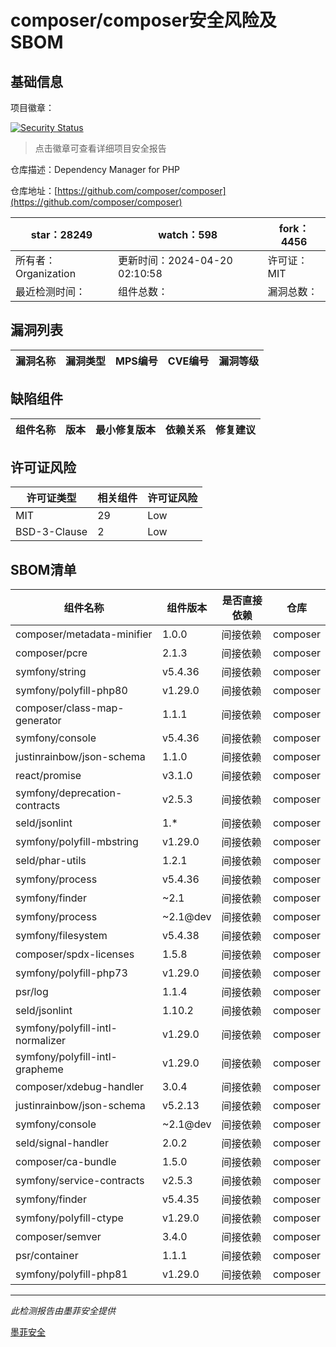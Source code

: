 # composer/composer安全风险及SBOM

## 基础信息

项目徽章：

[![Security Status](https://www.murphysec.com/platform3/v31/badge/1781394757616463872.svg)](https://www.murphysec.com/console/report/1691879488088727552/1781394757616463872)

> 点击徽章可查看详细项目安全报告

仓库描述：Dependency Manager for PHP

仓库地址：[https://github.com/composer/composer](https://github.com/composer/composer)

| star：28249 | watch：598 | fork：4456 |
| ----------- | -------------- | ------------ |
| 所有者：Organization | 更新时间：2024-04-20 02:10:58 | 许可证：MIT |
| 最近检测时间： | 组件总数： | 漏洞总数： |




## 漏洞列表

| 漏洞名称 | 漏洞类型 | MPS编号 | CVE编号 | 漏洞等级 |
| ------- | ------ | ------- | ------ | ----- |





## 缺陷组件

| 组件名称 | 版本 | 最小修复版本 | 依赖关系 | 修复建议 |
| -------- | ---- | ------------ | -------- | -------- |





## 许可证风险

| 许可证类型 | 相关组件 | 许可证风险 |
| ---------- | -------- | ---------- |
|MIT|29|Low|
|BSD-3-Clause|2|Low|




## SBOM清单

| 组件名称 | 组件版本 | 是否直接依赖 | 仓库 |
| -------- | -------- | ------------ | ---- |
|composer/metadata-minifier|1.0.0|间接依赖|composer|
|composer/pcre|2.1.3|间接依赖|composer|
|symfony/string|v5.4.36|间接依赖|composer|
|symfony/polyfill-php80|v1.29.0|间接依赖|composer|
|composer/class-map-generator|1.1.1|间接依赖|composer|
|symfony/console|v5.4.36|间接依赖|composer|
|justinrainbow/json-schema|1.1.0|间接依赖|composer|
|react/promise|v3.1.0|间接依赖|composer|
|symfony/deprecation-contracts|v2.5.3|间接依赖|composer|
|seld/jsonlint|1.*|间接依赖|composer|
|symfony/polyfill-mbstring|v1.29.0|间接依赖|composer|
|seld/phar-utils|1.2.1|间接依赖|composer|
|symfony/process|v5.4.36|间接依赖|composer|
|symfony/finder|~2.1|间接依赖|composer|
|symfony/process|~2.1@dev|间接依赖|composer|
|symfony/filesystem|v5.4.38|间接依赖|composer|
|composer/spdx-licenses|1.5.8|间接依赖|composer|
|symfony/polyfill-php73|v1.29.0|间接依赖|composer|
|psr/log|1.1.4|间接依赖|composer|
|seld/jsonlint|1.10.2|间接依赖|composer|
|symfony/polyfill-intl-normalizer|v1.29.0|间接依赖|composer|
|symfony/polyfill-intl-grapheme|v1.29.0|间接依赖|composer|
|composer/xdebug-handler|3.0.4|间接依赖|composer|
|justinrainbow/json-schema|v5.2.13|间接依赖|composer|
|symfony/console|~2.1@dev|间接依赖|composer|
|seld/signal-handler|2.0.2|间接依赖|composer|
|composer/ca-bundle|1.5.0|间接依赖|composer|
|symfony/service-contracts|v2.5.3|间接依赖|composer|
|symfony/finder|v5.4.35|间接依赖|composer|
|symfony/polyfill-ctype|v1.29.0|间接依赖|composer|
|composer/semver|3.4.0|间接依赖|composer|
|psr/container|1.1.1|间接依赖|composer|
|symfony/polyfill-php81|v1.29.0|间接依赖|composer|


------

*此检测报告由墨菲安全提供*

[墨菲安全](www.murphysec.com)